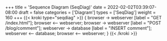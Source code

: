+++
title = 'Sequence Diagram (SeqDiag)'
date = 2022-02-02T03:39:07-08:00
draft = false
categories = ['Diagram']
types =  ['SeqDiag']
weight = 160
+++
{{< kroki type="seqdiag" >}}
{
  browser  -> webserver [label = "GET /index.html"];
  browser <-- webserver;
  browser  -> webserver [label = "POST /blog/comment"];
  webserver  -> database [label = "INSERT comment"];
  webserver <-- database;
  browser <-- webserver;
}
{{< /kroki >}}
